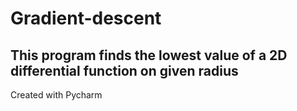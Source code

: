 # Gradient-descent
## This program finds the lowest value of a 2D differential function on given radius
Created with Pycharm
